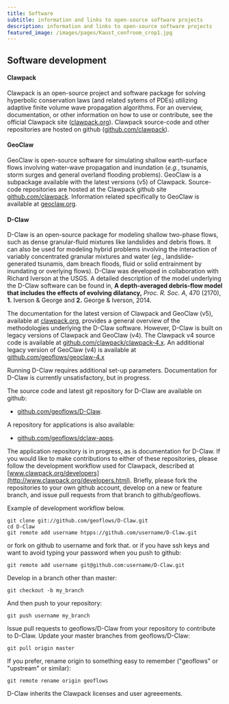 ```yaml
---
title: Software
subtitle: information and links to open-source software projects
description: information and links to open-source software projects
featured_image: /images/pages/Kaust_confroom_crop1.jpg
---
```


## Software development

#### Clawpack

Clawpack is an open-source project and software package for solving hyperbolic conservation laws (and related sytems of PDEs) utilizing adaptive finite volume wave propagation algorithms. For an overview, documentation, or other information on how to use or contribute, see the official Clawpack site ([clawpack.org](http://www.clawpack.org)). Clawpack source-code and other repositories are hosted on github ([github.com/clawpack](https://github.com/clawpack)).


#### GeoClaw

GeoClaw is open-source software for simulating shallow earth-surface flows involving water-wave propagation and inundation (*e.g.*, tsunamis, storm surges and general overland flooding problems). GeoClaw is a subpackage available with the latest versions (v5) of Clawpack. Source-code repositories are hosted at the Clawpack github site [github.com/clawpack](https://github.com/clawpack). Information related specifically to GeoClaw is available at [geoclaw.org](http://www.geoclaw.org).  


#### D-Claw

D-Claw is an open-source package for modeling shallow two-phase flows, such as dense granular-fluid mixtures like landslides and debris flows. It can also be used for modeling hybrid problems involving the interaction of variably concentrated granular mixtures and water (*eg.*, landslide-generated tsunamis, dam breach floods, fluid or solid entrainment by inundating or overlying flows). D-Claw was developed in collaboration with Richard Iverson at the USGS. A detailed description of the model underlying the D-Claw software can be found in, **A depth-averaged debris-flow model that includes the effects of evolving dilatancy,** *Proc. R. Soc. A*, 470 (2170), **1.** Iverson & George and **2.** George & Iverson, 2014. 

The documentation for the latest version of Clawpack and GeoClaw (v5), available at [clawpack.org](http://www.clawpack.org), provides a general overview of the methodologies underlying the D-Claw software. However, D-Claw is built on legacy versions of Clawpack and GeoClaw (v4). The Clawpack v4 source code is available at [github.com/clawpack/clawpack-4.x](https://github.com/clawpack/clawpack4.x). An additional legacy version of GeoClaw (v4) is available at [github.com/geoflows/geoclaw-4.x](https://github.com/geoflows/geoclaw4.x)

Running D-Claw requires additional set-up parameters. Documentation for D-Claw is currently unsatisfactory, but in progress.

The source code and latest git repository for D-Claw are available on github:

* [github.com/geoflows/D-Claw](https://github.com/geoflows/D-Claw).

A repository for applications is also available:

* [github.com/geoflows/dclaw-apps](https://github.com/geoflows/dclaw-apps).

The application repository is in progress, as is documentation for D-Claw. If you would like to make contributions to either of these repositories, please follow the development workflow used for Clawpack, described at [www.clawpack.org/developers](http://www.clawpack.org/developers.html). Briefly, please fork the repositories to your own github account, develop on a new or feature branch, and issue pull requests from that branch to github/geoflows.

Example of development workflow below. 

```
git clone git://github.com/geoflows/D-Claw.git
cd D-Claw
git remote add username htpps://github.com/username/D-Claw.git
```
or fork on github to username and fork that.
or if you have ssh keys and want to avoid typing your password when you push to github:

```
git remote add username git@github.com:username/D-Claw.git
```
Develop in a branch other than master:
```
git checkout -b my_branch
```
And then push to your repository:
```
git push username my_branch
```
Issue pull requests to geoflows/D-Claw from your repository to contribute to D-Claw. Update your master branches from geoflows/D-Claw:
```
git pull origin master
```
If you prefer, rename origin to something easy to remember ("geoflows" or "upstream" or similar):
```
git remote rename origin geoflows
```

D-Claw inherits the Clawpack licenses and user agreeements. 





